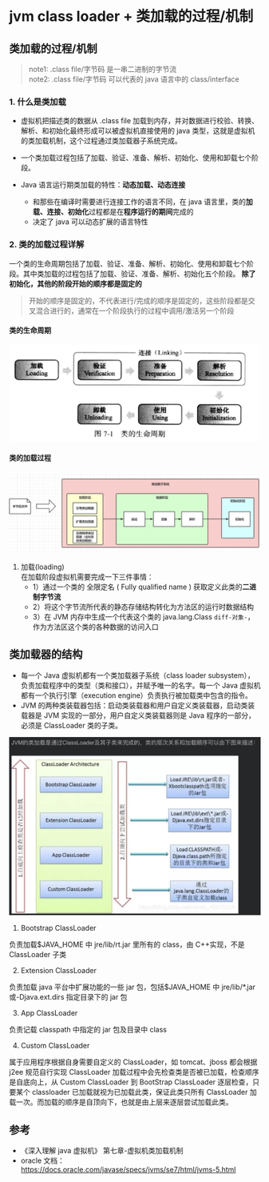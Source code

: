 # jvm class loader + 类加载的过程/机制

## 类加载的过程/机制

> note1: .class file/字节码 是一串二进制的字节流  
> note2: .class file/字节码 可以代表的 java 语言中的 class/interface

### 1. 什么是类加载

- 虚拟机把描述类的数据从 .class file 加载到内存，并对数据进行校验、转换、解析、和初始化最终形成可以被虚拟机直接使用的 java 类型，这就是虚拟机的类加载机制，这个过程通过类加载器子系统完成。

- 一个类加载过程包括了加载、验证、准备、解析、初始化、使用和卸载七个阶段。

- Java 语言运行期类加载的特性：**动态加载、动态连接**
  - 和那些在编译时需要进行连接工作的语言不同，在 java 语言里，类的**加载、连接、初始化**过程都是在**程序运行的期间**完成的
  - 决定了 java 可以动态扩展的语言特性

### 2. 类的加载过程详解

一个类的生命周期包括了加载、验证、准备、解析、初始化、使用和卸载七个阶段。其中类加载的过程包括了加载、验证、准备、解析、初始化五个阶段。
**除了初始化，其他的阶段开始的顺序都是固定的**

> 开始的顺序是固定的，不代表进行/完成的顺序是固定的，这些阶段都是交叉混合进行的，通常在一个阶段执行的过程中调用/激活另一个阶段

#### 类的生命周期

![alt text](../image/类的生命周期.jpg)

#### 类的加载过程

![alt text](../image/类加载的过程.jpg)

1.  加载(loading)  
    在加载阶段虚拟机需要完成一下三件事情：
    - 1）通过一个类的 全限定名 ( Fully qualified name ) 获取定义此类的**二进制字节流**
    - 2）将这个字节流所代表的静态存储结构转化为方法区的运行时数据结构
    - 3）在 JVM 内存中生成一个代表这个类的 java.lang.Class `diff-对象-`，作为方法区这个类的各种数据的访问入口

## 类加载器的结构

- 每一个 Java 虚拟机都有一个类加载器子系统（class loader subsystem），负责加载程序中的类型（类和接口），并赋予唯一的名字。每一个 Java 虚拟机都有一个执行引擎（execution engine）负责执行被加载类中包含的指令。
- JVM 的两种类装载器包括：启动类装载器和用户自定义类装载器，启动类装载器是 JVM 实现的一部分，用户自定义类装载器则是 Java 程序的一部分，必须是 ClassLoader 类的子类。

![Alt text](../image/class_loader.jpg)

1. Bootstrap ClassLoader

负责加载$JAVA_HOME 中 jre/lib/rt.jar 里所有的 class，由 C++实现，不是 ClassLoader 子类

2. Extension ClassLoader

负责加载 java 平台中扩展功能的一些 jar 包，包括$JAVA_HOME 中 jre/lib/\*.jar 或-Djava.ext.dirs 指定目录下的 jar 包

3. App ClassLoader

负责记载 classpath 中指定的 jar 包及目录中 class

4. Custom ClassLoader

属于应用程序根据自身需要自定义的 ClassLoader，如 tomcat、jboss 都会根据 j2ee 规范自行实现 ClassLoader 加载过程中会先检查类是否被已加载，检查顺序是自底向上，从 Custom ClassLoader 到 BootStrap ClassLoader 逐层检查，只要某个 classloader 已加载就视为已加载此类，保证此类只所有 ClassLoader 加载一次。而加载的顺序是自顶向下，也就是由上层来逐层尝试加载此类。

## 参考

- 《深入理解 java 虚拟机》 第七章-虚拟机类加载机制
- oracle 文档： https://docs.oracle.com/javase/specs/jvms/se7/html/jvms-5.html
